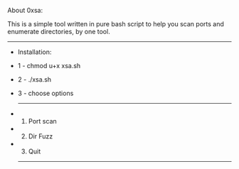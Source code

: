 



About 0xsa:

This is a simple tool written in pure bash script to help you scan ports and enumerate directories, by one tool.

-------------------

* Installation:
* 1 - chmod u+x xsa.sh
* 2 - ./xsa.sh 
* 3 - choose options 

  -------------
* 1. Port scan
* 2. Dir Fuzz
* 3. Quit

  -------------

